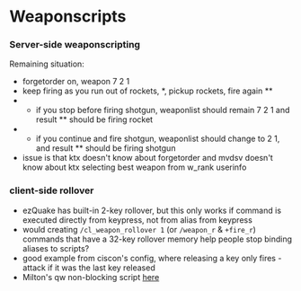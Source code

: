 # Weaponscripts

### Server-side weaponscripting

Remaining situation:
- forgetorder on, weapon 7 2 1
- keep firing as you run out of rockets, *, pickup rockets, fire again **
- * if you stop before firing shotgun, weaponlist should remain 7 2 1 and result ** should be firing rocket
- * if you continue and fire shotgun, weaponlist should change to 2 1, and result ** should be firing shotgun
- issue is that ktx doesn't know about forgetorder and mvdsv doesn't know about ktx selecting best weapon from w_rank userinfo

### client-side rollover

- ezQuake has built-in 2-key rollover, but this only works if command is executed directly from keypress, not from alias from keypress
- would creating `/cl_weapon_rollover 1` (or `/weapon_r` & `+fire_r`) commands that have a 32-key rollover memory help people stop binding aliases to scripts?
- good example from ciscon's config, where releasing a key only fires -attack if it was the last key released
- Milton's qw non-blocking script [here](https://pastebin.com/YNfsvEcY)
